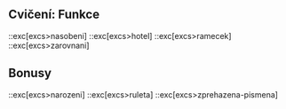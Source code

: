 ## Cvičení: Funkce
::exc[excs>nasobeni]
::exc[excs>hotel]
::exc[excs>ramecek]
::exc[excs>zarovnani]

## Bonusy
::exc[excs>narozeni]
::exc[excs>ruleta]
::exc[excs>zprehazena-pismena]
